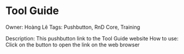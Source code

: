 # Tool Guide

Owner: Hoàng Lê
Tags: Pushbutton, RnD Core, Training

Description: This pushbutton link to the Tool Guide website
How to use: Click on the button to open the link on the web browser